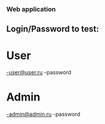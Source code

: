 ### Web application

## Login/Password to test:

# User

-user@user.ru -password

# Admin

-admin@admin.ru -password

